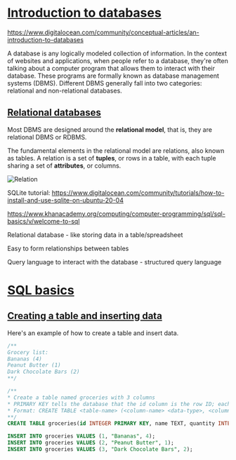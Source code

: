 # <u>Introduction to databases</u>

https://www.digitalocean.com/community/conceptual-articles/an-introduction-to-databases

A database is any logically modeled collection of information. In the context of websites and applications, when people refer to a database, they're often talking about a computer program that allows them to interact with their database. These programs are formally known as database management systems (DBMS). Different DBMS generally fall into two categories: relational and non-relational databases.

## <u>Relational databases</u>

Most DBMS are designed around the **relational model**, that is, they are relational DBMS or RDBMS.

The fundamental elements in the relational model are relations, also known as tables. A relation is a set of **tuples**, or rows in a table, with each tuple sharing a set of **attributes**, or columns.

![Relation](https://assets.digitalocean.com/articles/understanding_relational_dbs/tuples_chart_final.png)








SQLite tutorial: https://www.digitalocean.com/community/tutorials/how-to-install-and-use-sqlite-on-ubuntu-20-04




https://www.khanacademy.org/computing/computer-programming/sql/sql-basics/v/welcome-to-sql

Relational database - like storing data in a table/spreadsheet

Easy to form relationships between tables

Query language to interact with the database - structured query language

# <u>SQL basics</u>

## <u>Creating a table and inserting data</u>

Here's an example of how to create a table and insert data.
```sql
/** 
Grocery list: 
Bananas (4)
Peanut Butter (1)
Dark Chocolate Bars (2)
**/

/**
* Create a table named groceries with 3 columns
* PRIMARY KEY tells the database that the id column is the row ID; each row needs a unique value for this column
* Format: CREATE TABLE <table-name> (<column-name> <data-type>, <column-name> <data-type>, etc.)
**/
CREATE TABLE groceries(id INTEGER PRIMARY KEY, name TEXT, quantity INTEGER);

INSERT INTO groceries VALUES (1, "Bananas", 4);
INSERT INTO groceries VALUES (2, "Peanut Butter", 1);
INSERT INTO groceries VALUES (3, "Dark Chocolate Bars", 2);
```